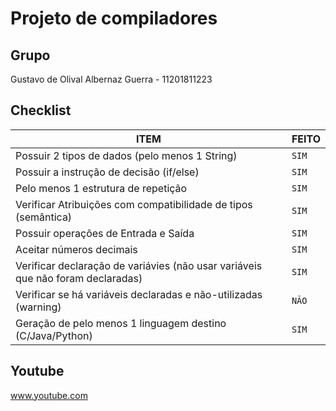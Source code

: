# Projeto de compiladores

## Grupo
Gustavo de Olival Albernaz Guerra - 11201811223


## Checklist

|      ITEM          |FEITO                          |
|----------------|-------------------------------|
|Possuir 2 tipos de dados (pelo menos 1 String)|`SIM`            |     
|  Possuir a instrução de decisão (if/else)       |`SIM`            |
|Pelo menos 1 estrutura de repetição         |`SIM`  |
|Verificar Atribuições com compatibilidade de tipos (semântica)        |`SIM`  |
|Possuir operações de Entrada e Saída        |`SIM`  |
|Aceitar números decimais         |`SIM`  |
|Verificar declaração de variávies (não usar variáveis que não foram declaradas)         |`SIM`  |
|Verificar se há variáveis declaradas e não-utilizadas (warning)       |`NÃO`  |
|Geração de pelo menos 1 linguagem destino (C/Java/Python)       |`SIM`  |

## Youtube

www.youtube.com

